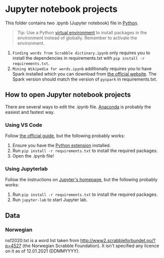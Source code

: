 # Jupyter notebook projects

This folder contains two .ipynb (Jupyter notebook) file in [Python](https://www.python.org/).
> Tip: Use a Python [virtual environment](https://docs.python.org/3/tutorial/venv.html#creating-virtual-environments) to install packages in the environment instead of globally. Remember to activate the environment.

1. `Finding words from Scrabble dictinary.ipynb` only requires you to install the dependencies in requirements.txt with `pip install -r requirements.txt`.
2. `Mining Wikipedia for words.ipynb` additionally requires you to have Spark installed which you can download from [the official website](https://spark.apache.org/). The Spark version should match the version of `pyspark` in requirements.txt.

## How to open Jupyter notebook projects

There are several ways to edit the .ipynb file. [Anaconda](https://www.anaconda.com/products/individual) is probably the easiest and fastest way.

### Using VS Code

Follow [the official guide](https://code.visualstudio.com/docs/python/jupyter-support), but the following probably works:

1. Ensure you have the [Python extension](https://marketplace.visualstudio.com/items?itemName=ms-python.python) installed.
2. Run `pip install -r requirements.txt` to install the required packages.
3. Open the .ipynb file!

### Using Jupyterlab

Follow the instructions on [Jupyter's homepage](https://jupyter.org/install.html), but the following probably works:

1. Run `pip install -r requirements.txt` to install the required packages.
2. Run `jupyter-lab` to start Jupyter lab.

## Data

### Norwegian

nsf2020.txt is a word list taken from http://www2.scrabbleforbundet.no/?p=4527 (the Norwegian Scrabble Foundation). It isn't specified any licence on it as of 12.01.2021 (DDMMYYYY).